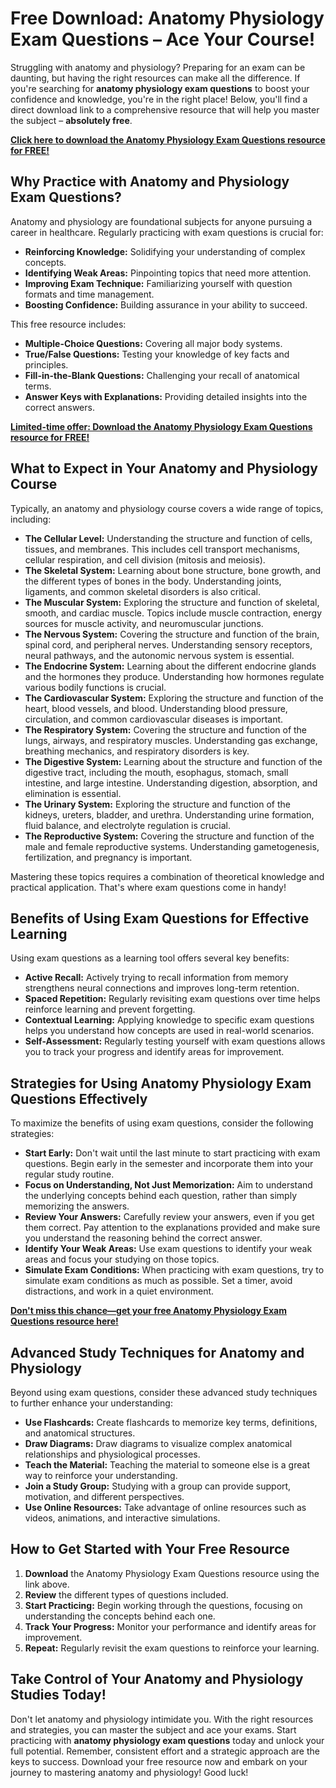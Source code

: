 # Free Download: Anatomy Physiology Exam Questions – Ace Your Course!

Struggling with anatomy and physiology? Preparing for an exam can be daunting, but having the right resources can make all the difference. If you're searching for **anatomy physiology exam questions** to boost your confidence and knowledge, you're in the right place! Below, you'll find a direct download link to a comprehensive resource that will help you master the subject – **absolutely free**.

[**Click here to download the Anatomy Physiology Exam Questions resource for FREE!**](https://udemywork.com/anatomy-physiology-exam-questions)

## Why Practice with Anatomy and Physiology Exam Questions?

Anatomy and physiology are foundational subjects for anyone pursuing a career in healthcare. Regularly practicing with exam questions is crucial for:

*   **Reinforcing Knowledge:** Solidifying your understanding of complex concepts.
*   **Identifying Weak Areas:** Pinpointing topics that need more attention.
*   **Improving Exam Technique:** Familiarizing yourself with question formats and time management.
*   **Boosting Confidence:** Building assurance in your ability to succeed.

This free resource includes:

*   **Multiple-Choice Questions:** Covering all major body systems.
*   **True/False Questions:** Testing your knowledge of key facts and principles.
*   **Fill-in-the-Blank Questions:** Challenging your recall of anatomical terms.
*   **Answer Keys with Explanations:** Providing detailed insights into the correct answers.

[**Limited-time offer: Download the Anatomy Physiology Exam Questions resource for FREE!**](https://udemywork.com/anatomy-physiology-exam-questions)

## What to Expect in Your Anatomy and Physiology Course

Typically, an anatomy and physiology course covers a wide range of topics, including:

*   **The Cellular Level:** Understanding the structure and function of cells, tissues, and membranes. This includes cell transport mechanisms, cellular respiration, and cell division (mitosis and meiosis).
*   **The Skeletal System:** Learning about bone structure, bone growth, and the different types of bones in the body. Understanding joints, ligaments, and common skeletal disorders is also critical.
*   **The Muscular System:** Exploring the structure and function of skeletal, smooth, and cardiac muscle. Topics include muscle contraction, energy sources for muscle activity, and neuromuscular junctions.
*   **The Nervous System:** Covering the structure and function of the brain, spinal cord, and peripheral nerves. Understanding sensory receptors, neural pathways, and the autonomic nervous system is essential.
*   **The Endocrine System:** Learning about the different endocrine glands and the hormones they produce. Understanding how hormones regulate various bodily functions is crucial.
*   **The Cardiovascular System:** Exploring the structure and function of the heart, blood vessels, and blood. Understanding blood pressure, circulation, and common cardiovascular diseases is important.
*   **The Respiratory System:** Covering the structure and function of the lungs, airways, and respiratory muscles. Understanding gas exchange, breathing mechanics, and respiratory disorders is key.
*   **The Digestive System:** Learning about the structure and function of the digestive tract, including the mouth, esophagus, stomach, small intestine, and large intestine. Understanding digestion, absorption, and elimination is essential.
*   **The Urinary System:** Exploring the structure and function of the kidneys, ureters, bladder, and urethra. Understanding urine formation, fluid balance, and electrolyte regulation is crucial.
*   **The Reproductive System:** Covering the structure and function of the male and female reproductive systems. Understanding gametogenesis, fertilization, and pregnancy is important.

Mastering these topics requires a combination of theoretical knowledge and practical application. That's where exam questions come in handy!

## Benefits of Using Exam Questions for Effective Learning

Using exam questions as a learning tool offers several key benefits:

*   **Active Recall:** Actively trying to recall information from memory strengthens neural connections and improves long-term retention.
*   **Spaced Repetition:** Regularly revisiting exam questions over time helps reinforce learning and prevent forgetting.
*   **Contextual Learning:** Applying knowledge to specific exam questions helps you understand how concepts are used in real-world scenarios.
*   **Self-Assessment:** Regularly testing yourself with exam questions allows you to track your progress and identify areas for improvement.

## Strategies for Using Anatomy Physiology Exam Questions Effectively

To maximize the benefits of using exam questions, consider the following strategies:

*   **Start Early:** Don't wait until the last minute to start practicing with exam questions. Begin early in the semester and incorporate them into your regular study routine.
*   **Focus on Understanding, Not Just Memorization:** Aim to understand the underlying concepts behind each question, rather than simply memorizing the answers.
*   **Review Your Answers:** Carefully review your answers, even if you get them correct. Pay attention to the explanations provided and make sure you understand the reasoning behind the correct answer.
*   **Identify Your Weak Areas:** Use exam questions to identify your weak areas and focus your studying on those topics.
*   **Simulate Exam Conditions:** When practicing with exam questions, try to simulate exam conditions as much as possible. Set a timer, avoid distractions, and work in a quiet environment.

[**Don't miss this chance—get your free Anatomy Physiology Exam Questions resource here!**](https://udemywork.com/anatomy-physiology-exam-questions)

## Advanced Study Techniques for Anatomy and Physiology

Beyond using exam questions, consider these advanced study techniques to further enhance your understanding:

*   **Use Flashcards:** Create flashcards to memorize key terms, definitions, and anatomical structures.
*   **Draw Diagrams:** Draw diagrams to visualize complex anatomical relationships and physiological processes.
*   **Teach the Material:** Teaching the material to someone else is a great way to reinforce your understanding.
*   **Join a Study Group:** Studying with a group can provide support, motivation, and different perspectives.
*   **Use Online Resources:** Take advantage of online resources such as videos, animations, and interactive simulations.

## How to Get Started with Your Free Resource

1.  **Download** the Anatomy Physiology Exam Questions resource using the link above.
2.  **Review** the different types of questions included.
3.  **Start Practicing:** Begin working through the questions, focusing on understanding the concepts behind each one.
4.  **Track Your Progress:** Monitor your performance and identify areas for improvement.
5.  **Repeat:** Regularly revisit the exam questions to reinforce your learning.

## Take Control of Your Anatomy and Physiology Studies Today!

Don't let anatomy and physiology intimidate you. With the right resources and strategies, you can master the subject and ace your exams. Start practicing with **anatomy physiology exam questions** today and unlock your full potential. Remember, consistent effort and a strategic approach are the keys to success. Download your free resource now and embark on your journey to mastering anatomy and physiology! Good luck!
